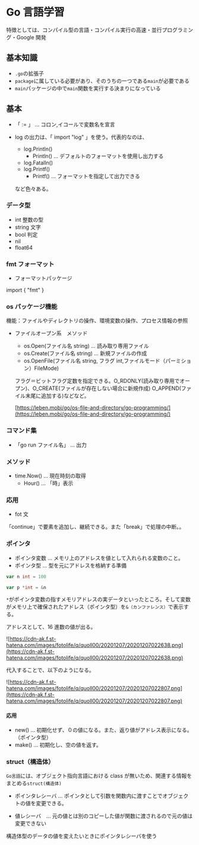 # Go 言語学習

特徴としては、コンパイル型の言語・コンパイル実行の高速・並行プログラミング・Google 開発

## 基本知識

- `.go`の拡張子
- `package`に属している必要があり、そのうちの一つである`main`が必要である
- `main`パッケージの中で`main`関数を実行する決まりになっている

## 基本

- 「 := 」 ... コロン,イコールで変数名を宣言

- log の出力は、「 import "log" 」を使う。代表的なのは、

  - log.Println()
    - Println() ... デフォルトのフォーマットを使用し出力する
  - log.Fatalln()
  - log.Printf()
    - Printf() ... フォーマットを指定して出力できる

  など色々ある。

### データ型

- int 整数の型
- string 文字
- bool 判定
- nil
- float64

### fmt フォーマット

- フォーマットパッケージ

import {
"fmt"
}

### os パッケージ機能

機能：ファイルやディレクトリの操作、環境変数の操作、プロセス情報の参照

- ファイルオープン系　メソッド

  - os.Open(ファイル名 string) ... 読み取り専用ファイル
  - os.Create(ファイル名 string) ... 新規ファイルの作成
  - os.OpenFile(ファイル名 string, フラグ int,ファイルモード（パーミション）FileMode)

  フラグ＝ビットフラグ定数を指定できる。O_RDONLY(読み取り専用でオープン)、O_CREATE(ファイルが存在しない場合に新規作成) O_APPEND(ファイル末尾に追加する)などなど。

  [https://leben.mobi/go/os-file-and-directory/go-programming/](https://leben.mobi/go/os-file-and-directory/go-programming/)

### コマンド集

- 「go run ファイル名」 ... 出力

### メソッド

- time.Now() ... 現在時刻の取得
  - Hour() ... 「時」表示

### 応用

- fot 文

「continue」で要素を追加し、継続できる。また「break」で処理の中断。。

### ポインタ

- ポインタ変数 ... メモリ上のアドレスを値として入れられる変数のこと。
- ポインタ型 ... 型を元にアドレスを格納する準備

```go
var n int = 100

var p *int = &n
```

`*`がポインタ変数の指すメモリアドレスの実データといったところ。そして変数がメモリ上で確保されたアドレス（ポインタ型）を`&（カンファレンス）`で表示する。

アドレスとして、16 進数の値が出る。

![https://cdn-ak.f.st-hatena.com/images/fotolife/q/quoll00/20201207/20201207022638.png](https://cdn-ak.f.st-hatena.com/images/fotolife/q/quoll00/20201207/20201207022638.png)

代入することで、以下のようになる。

![https://cdn-ak.f.st-hatena.com/images/fotolife/q/quoll00/20201207/20201207022807.png](https://cdn-ak.f.st-hatena.com/images/fotolife/q/quoll00/20201207/20201207022807.png)

#### 応用

- new() ... 初期化せず、０の値になる。また、返り値がアドレス表示になる。（ポインタ型）
- make() ... 初期化し、空の値を返す。

### struct（構造体）

`Go言語`には、オブジェクト指向言語における class が無いため、関連する情報をまとめる`struct(構造体)`

- ポインタレシーバ ... ポインタとして引数を関数内に渡すことでオブジェクトの値を変更できる。

- 値レシーバ　... 元の値とは別のコピーした値が関数に渡されるので元の値は変更できない

構造体型のデータの値を変えたいときにポインタレシーバを使う

